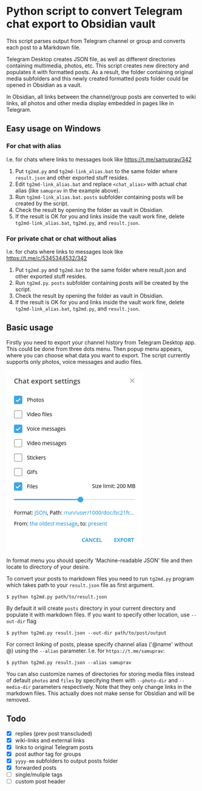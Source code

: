 # Python script to convert Telegram chat export to Obsidian vault

This script parses output from Telegram channel or group and converts each post to
a Markdown file.

Telegram Desktop creates JSON file, as well as different directories containing
multimedia, photos, etc. This script creates new directory and populates it with
formatted posts. As a result, the folder containing original media subfolders
and this newly created formatted posts folder could be opened in Obsidian as a vault.

In Obsidian, all links between the channel/group posts are converted to wiki links,
all photos and other media display embedded in pages like in Telegram.

## Easy usage on Windows

### For chat with alias
I.e. for chats where links to messages look like https://t.me/samuprav/342

1. Put `tg2md.py` and `tg2md-link_alias.bat` to the same folder where `result.json` and other exported stuff resides.
2. Edit `tg2md-link_alias.bat` and replace `<chat_alias>` with actual chat alias (like `samuprav` in the example above).
3. Run `tg2md-link_alias.bat`. `posts` subfolder containing posts will be created by the script.
4. Check the result by opening the folder as vault in Obsidian.
5. If the result is OK for you and links inside the vault work fine, delete `tg2md-link_alias.bat`, `tg2md.py`, and `result.json`.

### For private chat or chat without alias

I.e. for chats where links to messages look like https://t.me/c/5345344532/342

1. Put `tg2md.py` and `tg2md.bat` to the same folder where result.json and other exported stuff resides.
2. Run `tg2md.py`.  `posts` subfolder containing posts will be created by the script.
3. Check the result by opening the folder as vault in Obsidian.
4. If the result is OK for you and links inside the vault work fine, delete `tg2md-link_alias.bat`, `tg2md.py`, and `result.json`.

## Basic usage

Firstly you need to export your channel history from Telegram Desktop app.
This could be done from three dots menu. Then popup menu appears, where
you can choose what data you want to export. The script currently supports
only photos, voice messages and audio files.

![tg-export](docs/tg-export.png)

In format menu you should specify 'Machine-readable JSON' file and then
locate to directory of your desire.

To convert your posts to markdown files you need to run `tg2md.py` program
which takes path to your `result.json` file as first argument.

```console
$ python tg2md.py path/to/result.json
```

By default it will create `posts` directory in your current directory
and populate it with markdown files. If you want to specify other location,
use `--out-dir` flag

```console
$ python tg2md.py result.json --out-dir path/to/post/output
```

For correct linking of posts, please specify channel alias ('@name' without @)
using the `--alias` parameter. I.e. for `https://t.me/samuprav`:

```console
$ python tg2md.py result.json --alias samuprav
```

You can also customize names of directories for storing media files instead
of default `photos` and `files` by specifying them with `--photo-dir` and
`--media-dir` parameters respectively. Note that they only change links in the
markdown files. This actually does not make sense for Obsidian and will be removed.

## Todo

- [x] replies (prev post transcluded)
- [x] wiki-links and external links
- [x] links to original Telegram posts
- [x] post author tag for groups
- [x] `yyyy-mm` subfolders to output posts folder
- [x] forwarded posts
- [ ] single/muliple tags
- [ ] custom post header
